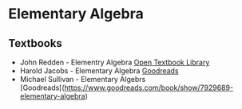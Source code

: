 # Elementary Algebra

## Textbooks

- John Redden - Elementry Algebra [Open Textbook Library](https://open.umn.edu/opentextbooks/textbooks/elementary-algebra)
- Harold Jacobs - Elementary Algebra [Goodreads](https://www.goodreads.com/book/show/111329.Elementary_Algebra)
- Michael Sullivan - Elementary Algebrs [Goodreads[(https://www.goodreads.com/book/show/7929689-elementary-algebra)
